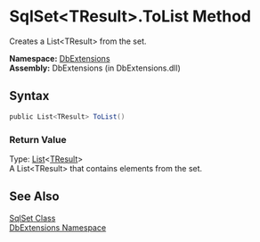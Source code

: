 SqlSet&lt;TResult>.ToList Method
================================
Creates a List&lt;TResult> from the set.

**Namespace:** [DbExtensions][1]  
**Assembly:** DbExtensions (in DbExtensions.dll)

Syntax
------

```csharp
public List<TResult> ToList()
```

### Return Value
Type: [List][2]&lt;[TResult][3]>  
A List&lt;TResult> that contains elements from the set.

See Also
--------
[SqlSet<TResult> Class][3]  
[DbExtensions Namespace][1]  

[1]: ../README.md
[2]: http://msdn.microsoft.com/en-us/library/6sh2ey19
[3]: README.md